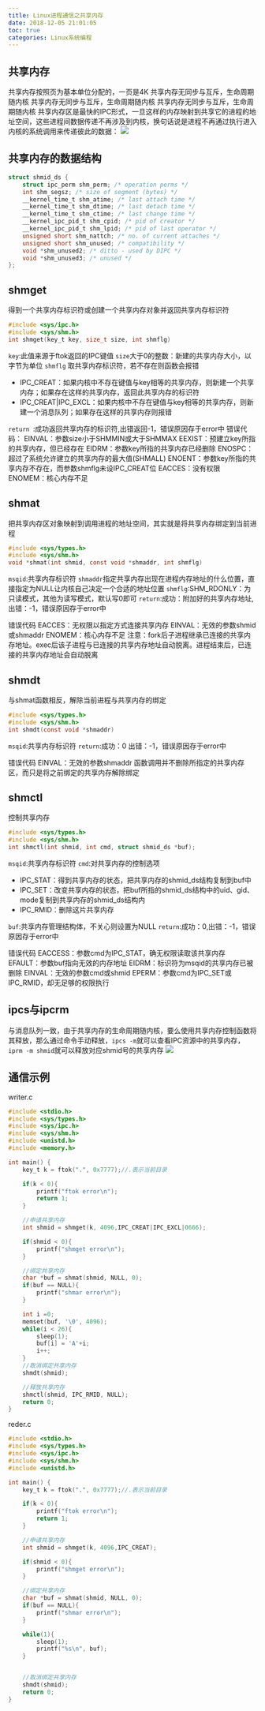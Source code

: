 ```yaml
---
title: Linux进程通信之共享内存
date: 2018-12-05 21:01:05
toc: true
categories: Linux系统编程
---
```


## 共享内存
共享内存按照页为基本单位分配的，一页是4K
共享内存无同步与互斥，生命周期随内核
共享内存无同步与互斥，生命周期随内核
共享内存无同步与互斥，生命周期随内核
共享内存区是最快的IPC形式，一旦这样的内存映射到共享它的进程的地址空间，这些进程间数据传递不再涉及到内核，换句话说是进程不再通过执行进入内核的系统调用来传递彼此的数据：
![](https://s2.ax1x.com/2019/05/07/Es5zA1.png)

## 共享内存的数据结构
```c
struct shmid_ds {
	struct ipc_perm shm_perm; /* operation perms */
	int shm_segsz; /* size of segment (bytes) */
	__kernel_time_t shm_atime; /* last attach time */
	__kernel_time_t shm_dtime; /* last detach time */
	__kernel_time_t shm_ctime; /* last change time */
	__kernel_ipc_pid_t shm_cpid; /* pid of creator */
	__kernel_ipc_pid_t shm_lpid; /* pid of last operator */
	unsigned short shm_nattch; /* no. of current attaches */
	unsigned short shm_unused; /* compatibility */
	void *shm_unused2; /* ditto - used by DIPC */
	void *shm_unused3; /* unused */
};
```
## shmget
得到一个共享内存标识符或创建一个共享内存对象并返回共享内存标识符
```c
#include <sys/ipc.h>
#include <sys/shm.h>
int shmget(key_t key, size_t size, int shmflg)
```
`key`:此值来源于ftok返回的IPC键值
`size`大于0的整数：新建的共享内存大小，以字节为单位
`shmflg` 取共享内存标识符，若不存在则函数会报错
 * IPC_CREAT：如果内核中不存在键值与key相等的共享内存，则新建一个共享内存；如果存在这样的共享内存，返回此共享内存的标识符
* IPC_CREAT|IPC_EXCL：如果内核中不存在键值与key相等的共享内存，则新建一个消息队列；如果存在这样的共享内存则报错

`return `:成功返回共享内存的标识符,出错返回-1，错误原因存于error中
错误代码：
EINVAL：参数size小于SHMMIN或大于SHMMAX
EEXIST：预建立key所指的共享内存，但已经存在
EIDRM：参数key所指的共享内存已经删除
ENOSPC：超过了系统允许建立的共享内存的最大值(SHMALL)
ENOENT：参数key所指的共享内存不存在，而参数shmflg未设IPC_CREAT位
EACCES：没有权限
ENOMEM：核心内存不足

## shmat
把共享内存区对象映射到调用进程的地址空间，其实就是将共享内存绑定到当前进程
```c
#include <sys/types.h>
#include <sys/shm.h>
void *shmat(int shmid, const void *shmaddr, int shmflg)
```
`msqid`:共享内存标识符
`shmaddr`指定共享内存出现在进程内存地址的什么位置，直接指定为NULL让内核自己决定一个合适的地址位置
`shmflg`:SHM_RDONLY：为只读模式，其他为读写模式，默认写0即可
`return`:成功：附加好的共享内存地址,出错：-1，错误原因存于error中

错误代码
EACCES：无权限以指定方式连接共享内存
EINVAL：无效的参数shmid或shmaddr
ENOMEM：核心内存不足
注意：fork后子进程继承已连接的共享内存地址。exec后该子进程与已连接的共享内存地址自动脱离。进程结束后，已连接的共享内存地址会自动脱离

## shmdt
与shmat函数相反，解除当前进程与共享内存的绑定
```c
#include <sys/types.h>
#include <sys/shm.h>
int shmdt(const void *shmaddr)
```
`msqid`:共享内存标识符
`return`:成功：0 出错：-1，错误原因存于error中

错误代码
EINVAL：无效的参数shmaddr
函数调用并不删除所指定的共享内存区，而只是将之前绑定的共享内存解除绑定

## shmctl
控制共享内存
```c
#include <sys/types.h>
#include <sys/shm.h>
int shmctl(int shmid, int cmd, struct shmid_ds *buf);
```
`msqid`:共享内存标识符
`cmd`:对共享内存的控制选项
* IPC_STAT：得到共享内存的状态，把共享内存的shmid_ds结构复制到buf中
* IPC_SET：改变共享内存的状态，把buf所指的shmid_ds结构中的uid、gid、mode复制到共享内存的shmid_ds结构内
* IPC_RMID：删除这片共享内存

`buf`:共享内存管理结构体，不关心则设置为NULL
`return`:成功：0,出错：-1，错误原因存于error中

错误代码
EACCESS：参数cmd为IPC_STAT，确无权限读取该共享内存
EFAULT：参数buf指向无效的内存地址
EIDRM：标识符为msqid的共享内存已被删除
EINVAL：无效的参数cmd或shmid
EPERM：参数cmd为IPC_SET或IPC_RMID，却无足够的权限执行
## ipcs与ipcrm
与消息队列一致，由于共享内存的生命周期随内核，要么使用共享内存控制函数将其释放，那么通过命令手动释放，`ipcs -m`就可以查看IPC资源中的共享内存，`iprm -m shmid`就可以释放对应shmid号的共享内存
![](https://s2.ax1x.com/2019/05/07/EsIStx.png)

## 通信示例
writer.c
```c
#include <stdio.h>
#include <sys/types.h>
#include <sys/ipc.h>
#include <sys/shm.h>
#include <unistd.h>
#include <memory.h>

int main() {
    key_t k = ftok(".", 0x7777);//.表示当前目录

    if(k < 0){
        printf("ftok error\n");
        return 1;
    }

    //申请共享内存
    int shmid = shmget(k, 4096,IPC_CREAT|IPC_EXCL|0666);

    if(shmid < 0){
        printf("shmget error\n");
    }

    //绑定共享内存
    char *buf = shmat(shmid, NULL, 0);
    if(buf == NULL){
        printf("shmar error\n");
    }

    int i =0;
    memset(buf, '\0', 4096);
    while(i < 26){
        sleep(1);
        buf[i] = 'A'+i;
        i++;
    }
    //取消绑定共享内存
    shmdt(shmid);

    //释放共享内存
    shmctl(shmid, IPC_RMID, NULL);
    return 0;
}
```
reder.c
```c
#include <stdio.h>
#include <sys/types.h>
#include <sys/ipc.h>
#include <sys/shm.h>
#include <unistd.h>

int main() {
    key_t k = ftok(".", 0x7777);//.表示当前目录

    if(k < 0){
        printf("ftok error\n");
        return 1;
    }

    //申请共享内存
    int shmid = shmget(k, 4096,IPC_CREAT);

    if(shmid < 0){
        printf("shmget error\n");
    }

    //绑定共享内存
    char *buf = shmat(shmid, NULL, 0);
    if(buf == NULL){
        printf("shmar error\n");
    }

    while(1){
        sleep(1);
        printf("%s\n", buf);
    }


    //取消绑定共享内存
    shmdt(shmid);
    return 0;
}
```